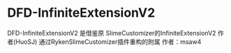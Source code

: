 # DFD-InfiniteExtensionV2
DFD-InfiniteExtensionV2 是借鉴原 SlimeCustomizer的InfiniteExtensionV2 作者(HuoSJ) 通过RykenSlimeCustomizer插件重构的附属 作者：msaw4
